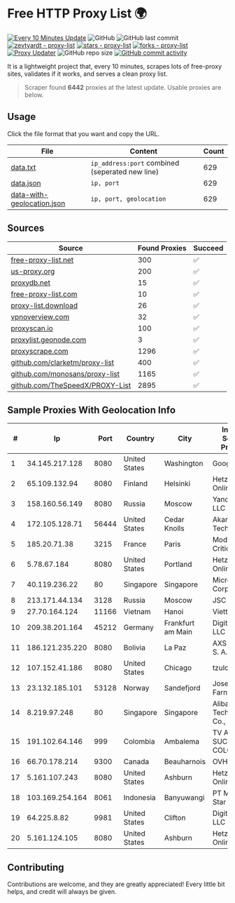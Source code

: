
# Free HTTP Proxy List 🌍

[![Every 10 Minutes Update](https://github.com/mertguvencli/http-proxy-list/actions/workflows/main.yml/badge.svg?branch=main)](https://github.com/mertguvencli/http-proxy-list/actions/workflows/main.yml)
![GitHub](https://img.shields.io/github/license/mertguvencli/http-proxy-list)
![GitHub last commit](https://img.shields.io/github/last-commit/mertguvencli/http-proxy-list)
[![zevtyardt - proxy-list](https://img.shields.io/static/v1?label=zevtyardt&message=proxy-list&color=blue&logo=github)](https://github.com/zevtyardt/proxy-list "Go to GitHub repo")
[![stars - proxy-list](https://img.shields.io/github/stars/zevtyardt/proxy-list?style=social)](https://github.com/zevtyardt/proxy-list)
[![forks - proxy-list](https://img.shields.io/github/forks/zevtyardt/proxy-list?style=social)](https://github.com/zevtyardt/proxy-list)
[![Proxy Updater](https://github.com/zevtyardt/proxy-list/workflows/Proxy%20Updater/badge.svg)](https://github.com/zevtyardt/proxy-list/actions?query=workflow:"Proxy+Updater")
![GitHub repo size](https://img.shields.io/github/repo-size/zevtyardt/proxy-list)
[![GitHub commit activity](https://img.shields.io/github/commit-activity/m/zevtyardt/proxy-list?logo=commits)](https://github.com/zevtyardt/proxy-list/commits/main)

It is a lightweight project that, every 10 minutes, scrapes lots of free-proxy sites, validates if it works, and serves a clean proxy list.

> Scraper found **6442** proxies at the latest update. Usable proxies are below.

## Usage

Click the file format that you want and copy the URL.

|File|Content|Count|
|----|-------|-----|
|[data.txt](https://raw.githubusercontent.com/mertguvencli/http-proxy-list/main/proxy-list/data.txt)|`ip_address:port` combined (seperated new line)|629|
|[data.json](https://raw.githubusercontent.com/mertguvencli/http-proxy-list/main/proxy-list/data.json)|`ip, port`|629|
|[data-with-geolocation.json](https://raw.githubusercontent.com/mertguvencli/http-proxy-list/main/proxy-list/data-with-geolocation.json)|`ip, port, geolocation`|629|

## Sources

|Source|Found Proxies|Succeed|
|------|-------------|-------|
|[free-proxy-list.net](https://free-proxy-list.net)|300|✅|
|[us-proxy.org](https://www.us-proxy.org)|200|✅|
|[proxydb.net](http://proxydb.net)|15|✅|
|[free-proxy-list.com](https://free-proxy-list.com/?page=&port=&type%5B%5D=http&type%5B%5D=https&up_time=0&search=Search)|10|✅|
|[proxy-list.download](https://www.proxy-list.download/HTTP)|26|✅|
|[vpnoverview.com](https://vpnoverview.com/privacy/anonymous-browsing/free-proxy-servers)|32|✅|
|[proxyscan.io](https://www.proxyscan.io)|100|✅|
|[proxylist.geonode.com](https://proxylist.geonode.com/api/proxy-list?limit=300&page=1&sort_by=lastChecked&sort_type=desc&protocols=http,https)|3|✅|
|[proxyscrape.com](https://api.proxyscrape.com/v2/?request=displayproxies&protocol=http&timeout=10000&country=all&ssl=all&anonymity=all)|1296|✅|
|[github.com/clarketm/proxy-list](https://raw.githubusercontent.com/clarketm/proxy-list/master/proxy-list-raw.txt)|400|✅|
|[github.com/monosans/proxy-list](https://raw.githubusercontent.com/monosans/proxy-list/main/proxies/http.txt)|1165|✅|
|[github.com/TheSpeedX/PROXY-List](https://raw.githubusercontent.com/TheSpeedX/PROXY-List/master/http.txt)|2895|✅|


## Sample Proxies With Geolocation Info

|#|Ip|Port|Country|City|Internet Service Provider|
|-|--|----|-------|----|-------------------------|
|1|34.145.217.128|8080|United States|Washington|Google LLC|
|2|65.109.132.94|8080|Finland|Helsinki|Hetzner Online GmbH|
|3|158.160.56.149|8080|Russia|Moscow|Yandex.Cloud LLC|
|4|172.105.128.71|56444|United States|Cedar Knolls|Akamai Technologies|
|5|185.20.71.38|3215|France|Paris|Mod Mission Critical LLC|
|6|5.78.67.184|8080|United States|Portland|Hetzner Online GmbH|
|7|40.119.236.22|80|Singapore|Singapore|Microsoft Corporation|
|8|213.171.44.134|3128|Russia|Moscow|JSC Comcor|
|9|27.70.164.124|11166|Vietnam|Hanoi|Viettel Group|
|10|209.38.201.164|45212|Germany|Frankfurt am Main|DigitalOcean, LLC|
|11|186.121.235.220|8080|Bolivia|La Paz|AXS Bolivia S. A.|
|12|107.152.41.186|8080|United States|Chicago|tzulo, inc.|
|13|23.132.185.101|53128|Norway|Sandefjord|Joseph Farnell|
|14|8.219.97.248|80|Singapore|Singapore|Alibaba (US) Technology Co., Ltd.|
|15|191.102.64.146|999|Colombia|Ambalema|TV AZTECA SUCURSAL COLOMBIA|
|16|66.70.178.214|9300|Canada|Beauharnois|OVH SAS|
|17|5.161.107.243|8080|United States|Ashburn|Hetzner Online GmbH|
|18|103.169.254.164|8061|Indonesia|Banyuwangi|PT Master Star Network|
|19|64.225.8.82|9981|United States|Clifton|DigitalOcean, LLC|
|20|5.161.124.105|8080|United States|Ashburn|Hetzner Online GmbH|



## Contributing

Contributions are welcome, and they are greatly appreciated! Every
little bit helps, and credit will always be given.

